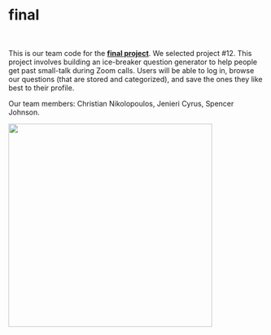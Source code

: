 # final

<br>
<p>This is our team code for the <u><b>final project</b></u>. We selected project #12. This project involves building an ice-breaker question generator to help people get past small-talk during Zoom calls. Users will be able to log in, browse our questions (that are stored and categorized), and save the ones they like best to their profile. <p>
<p>Our team members: Christian Nikolopoulos, Jenieri Cyrus, Spencer Johnson.<p>

<p><img src="http://www.staffmanagement.com/wp-content/uploads/2016/03/SmallTalk.jpg"width="400" height="400" alt="">
          </p>
